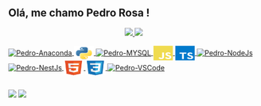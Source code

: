 ## Olá, me chamo Pedro Rosa !

<div align="center">
  <a href="https://github.com/pedrorosadev">
  <img height="180em" src="https://github-readme-stats.vercel.app/api?username=pedrorosadev&show_icons=true&theme=tokyonight&include_all_commits=true&count_private=true"/>
  <img height="180em" src="https://github-readme-stats.vercel.app/api/top-langs/?username=pedrorosadev&layout=compact&langs_count=7&theme=tokyonight"/>
</div>
<div style="display: inline_block"><br>

  
  <img align="center" alt="Pedro-Anaconda" height="30" width="40" src="https://cdn.jsdelivr.net/gh/devicons/devicon/icons/anaconda/anaconda-original-wordmark.svg" />    
  <img align="center" alt="Pedro-Python" height="30" width="40" src="https://raw.githubusercontent.com/devicons/devicon/master/icons/python/python-original.svg">
            <img align="center" alt="Pedro-MYSQL" height="30" width="40" src="https://cdn.jsdelivr.net/gh/devicons/devicon/icons/mysql/mysql-original-wordmark.svg" />     
  <img align="center" alt="Pedro-Js" height="30" width="40" src="https://raw.githubusercontent.com/devicons/devicon/master/icons/javascript/javascript-plain.svg">
  <img align="center" alt="Pedro-Ts" height="30" width="40" src="https://raw.githubusercontent.com/devicons/devicon/master/icons/typescript/typescript-plain.svg">
  <img align="center" alt="Pedro-NodeJs" height="30" width="40" src="https://cdn.jsdelivr.net/gh/devicons/devicon/icons/nodejs/nodejs-original.svg" />   
  <img align="center" alt="Pedro-NestJs" height="30" width="40" src="https://cdn.jsdelivr.net/gh/devicons/devicon/icons/nestjs/nestjs-plain.svg" />  
  <img align="center" alt="Pedro-HTML" height="30" width="40" src="https://raw.githubusercontent.com/devicons/devicon/master/icons/html5/html5-original.svg">
  <img align="center" alt="Pedro-CSS" height="30" width="40" src="https://raw.githubusercontent.com/devicons/devicon/master/icons/css3/css3-original.svg">
  <img align="center" alt="Pedro-VSCode" height="30" width="40"src="https://cdn.jsdelivr.net/gh/devicons/devicon/icons/vscode/vscode-original.svg" />
          
</div>
  
  ##
 
<div> 
  <a href="https://www.linkedin.com/in/pedro-rosa19" target="_blank"><img src="https://img.shields.io/badge/-LinkedIn-%230077B5?style=for-the-badge&logo=linkedin&logoColor=white" target="_blank"></a> 
  <a href = "mailto:pedrorosadev20@gmail.com"><img src="https://img.shields.io/badge/-Gmail-%23333?style=for-the-badge&logo=gmail&logoColor=white" target="_blank"></a>
 
</div>
